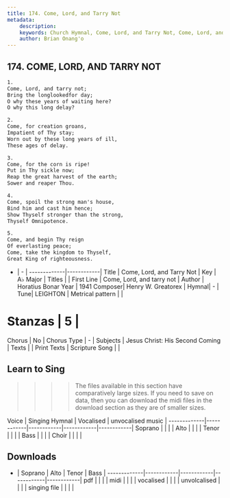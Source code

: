 ```yaml
---
title: 174. Come, Lord, and Tarry Not
metadata:
    description: 
    keywords: Church Hymnal, Come, Lord, and Tarry Not, Come, Lord, and tarry not, 
    author: Brian Onang'o
---
```



## 174. COME, LORD, AND TARRY NOT

```txt
1.
Come, Lord, and tarry not; 
Bring the longlookedfor day; 
O why these years of waiting here? 
O why this long delay? 

2.
Come, for creation groans, 
Impatient of Thy stay; 
Worn out by these long years of ill, 
These ages of delay. 

3.
Come, for the corn is ripe! 
Put in Thy sickle now; 
Reap the great harvest of the earth; 
Sower and reaper Thou. 

4.
Come, spoil the strong man's house, 
Bind him and cast him hence; 
Show Thyself stronger than the strong, 
Thyself Omnipotence. 

5.
Come, and begin Thy reign 
Of everlasting peace; 
Come, take the kingdom to Thyself, 
Great King of righteousness.

```

- |   -  |
-------------|------------|
Title | Come, Lord, and Tarry Not |
Key | A♭ Major |
Titles |  |
First Line | Come, Lord, and tarry not |
Author | Horatius Bonar
Year | 1941
Composer| Henry W. Greatorex |
Hymnal|  - |
Tune| LEIGHTON |
Metrical pattern | |
# Stanzas | 5 |
Chorus | No |
Chorus Type | - |
Subjects | Jesus Christ: His Second Coming |
Texts |  |
Print Texts | 
Scripture Song |  |
  
## Learn to Sing

>>>> The files available in this section have comparatively large sizes. If you need to save on data, then you can download the midi files in the download section as they are of smaller sizes.

Voice |  Singing Hymnal | Vocalised | unvocalised music |
-------------|------------|------------|------------|------------|
Soprano | | | |
Alto | | | |
Tenor | | | |
Bass | | | |
Choir | | | |

## Downloads

- |  Soprano | Alto | Tenor | Bass |
-------------|------------|------------|------------|------------|
pdf | | | |
midi | | | |
vocalised | | | |
unvolcalised | | | |
singing file | | | |
  